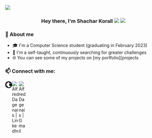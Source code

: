 <a href="#"><img width="90%" height="auto" src="https://i.imgur.com/iXuL1HG.png" height="150px"/></a>

<h3 align="center">Hey there, I'm Shachar Korall <img src="https://media.giphy.com/media/hvRJCLFzcasrR4ia7z/giphy.gif" width="28"> <img src="https://emojis.slackmojis.com/emojis/images/1531849430/4246/blob-sunglasses.gif?1531849430" width="28"/></h3>


### 📖 About me
* 🎓 I'm a Computer Science student (graduating in February 2023)
* 🎨 I'm a self-taught, continuously searching for greater challenges
* 🌐 You can see some of my projects on [my portfolio][projects


### 📫 Connect with me:

[<img align="left" alt="AlfredDagenais.com" width="22px" src="https://raw.githubusercontent.com/iconic/open-iconic/master/svg/globe.svg" />][website]
[<img align="left" alt="AlfredDagenais | LinkedIn" width="22px" src="https://cdn.jsdelivr.net/npm/simple-icons@v3/icons/linkedin.svg" />][linkedin]
[<img align="left" alt="AlfredDagenais | Gmail" width="22px" src="https://cdn.jsdelivr.net/npm/simple-icons@v3/icons/gmail.svg" />](mailto:davidlevin40@gmail.com)
  

<br />
<br />


[website]: https://github.com/shachar08
[linkedin]: https://www.linkedin.com/in/shachar-korall-75277b215
[gmail]: "mailto:shachar08@gmail.com"



